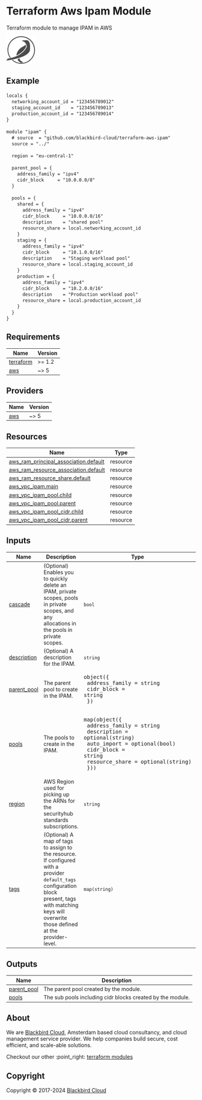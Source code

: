<!-- BEGIN_TF_DOCS -->
# Terraform Aws Ipam Module
Terraform module to manage IPAM in AWS

[![blackbird-logo](https://raw.githubusercontent.com/blackbird-cloud/terraform-module-template/main/.config/logo_simple.png)](https://blackbird.cloud)

## Example
```hcl
locals {
  networking_account_id = "123456789012"
  staging_account_id    = "123456789013"
  production_account_id = "123456789014"
}

module "ipam" {
  # source  = "github.com/blackbird-cloud/terraform-aws-ipam"
  source = "../"

  region = "eu-central-1"

  parent_pool = {
    address_family = "ipv4"
    cidr_block     = "10.0.0.0/8"
  }

  pools = {
    shared = {
      address_family = "ipv4"
      cidr_block     = "10.0.0.0/16"
      description    = "shared pool"
      resource_share = local.networking_account_id
    }
    staging = {
      address_family = "ipv4"
      cidr_block     = "10.1.0.0/16"
      description    = "Staging workload pool"
      resource_share = local.staging_account_id
    }
    production = {
      address_family = "ipv4"
      cidr_block     = "10.2.0.0/16"
      description    = "Production workload pool"
      resource_share = local.production_account_id
    }
  }
}
```

## Requirements

| Name | Version |
|------|---------|
| <a name="requirement_terraform"></a> [terraform](#requirement\_terraform) | >= 1.2 |
| <a name="requirement_aws"></a> [aws](#requirement\_aws) | ~> 5 |

## Providers

| Name | Version |
|------|---------|
| <a name="provider_aws"></a> [aws](#provider\_aws) | ~> 5 |

## Resources

| Name | Type |
|------|------|
| [aws_ram_principal_association.default](https://registry.terraform.io/providers/hashicorp/aws/latest/docs/resources/ram_principal_association) | resource |
| [aws_ram_resource_association.default](https://registry.terraform.io/providers/hashicorp/aws/latest/docs/resources/ram_resource_association) | resource |
| [aws_ram_resource_share.default](https://registry.terraform.io/providers/hashicorp/aws/latest/docs/resources/ram_resource_share) | resource |
| [aws_vpc_ipam.main](https://registry.terraform.io/providers/hashicorp/aws/latest/docs/resources/vpc_ipam) | resource |
| [aws_vpc_ipam_pool.child](https://registry.terraform.io/providers/hashicorp/aws/latest/docs/resources/vpc_ipam_pool) | resource |
| [aws_vpc_ipam_pool.parent](https://registry.terraform.io/providers/hashicorp/aws/latest/docs/resources/vpc_ipam_pool) | resource |
| [aws_vpc_ipam_pool_cidr.child](https://registry.terraform.io/providers/hashicorp/aws/latest/docs/resources/vpc_ipam_pool_cidr) | resource |
| [aws_vpc_ipam_pool_cidr.parent](https://registry.terraform.io/providers/hashicorp/aws/latest/docs/resources/vpc_ipam_pool_cidr) | resource |

## Inputs

| Name | Description | Type | Default | Required |
|------|-------------|------|---------|:--------:|
| <a name="input_cascade"></a> [cascade](#input\_cascade) | (Optional) Enables you to quickly delete an IPAM, private scopes, pools in private scopes, and any allocations in the pools in private scopes. | `bool` | `null` | no |
| <a name="input_description"></a> [description](#input\_description) | (Optional) A description for the IPAM. | `string` | `"My IPAM"` | no |
| <a name="input_parent_pool"></a> [parent\_pool](#input\_parent\_pool) | The parent pool to create in the IPAM. | <pre>object({<br>    address_family = string<br>    cidr_block     = string<br>  })</pre> | n/a | yes |
| <a name="input_pools"></a> [pools](#input\_pools) | The pools to create in the IPAM. | <pre>map(object({<br>    address_family = string<br>    description    = optional(string)<br>    auto_import    = optional(bool)<br>    cidr_block     = string<br>    resource_share = optional(string)<br>  }))</pre> | n/a | yes |
| <a name="input_region"></a> [region](#input\_region) | AWS Region used for picking up the ARNs for the securityhub standards subscriptions. | `string` | n/a | yes |
| <a name="input_tags"></a> [tags](#input\_tags) | (Optional) A map of tags to assign to the resource. If configured with a provider `default_tags` configuration block present, tags with matching keys will overwrite those defined at the provider-level. | `map(string)` | `{}` | no |

## Outputs

| Name | Description |
|------|-------------|
| <a name="output_parent_pool"></a> [parent\_pool](#output\_parent\_pool) | The parent pool created by the module. |
| <a name="output_pools"></a> [pools](#output\_pools) | The sub pools including cidr blocks created by the module. |

## About

We are [Blackbird Cloud](https://blackbird.cloud), Amsterdam based cloud consultancy, and cloud management service provider. We help companies build secure, cost efficient, and scale-able solutions.

Checkout our other :point\_right: [terraform modules](https://registry.terraform.io/namespaces/blackbird-cloud)

## Copyright

Copyright © 2017-2024 [Blackbird Cloud](https://blackbird.cloud)
<!-- END_TF_DOCS -->